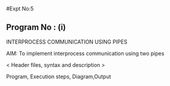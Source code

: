 #Expt No:5
## Program No : (i)

INTERPROCESS COMMUNICATION USING PIPES

AIM: To implement interprocess communication using two pipes

\< Header files, syntax and description \>

Program, Execution steps, Diagram,Output
